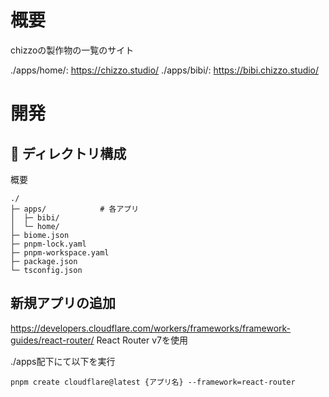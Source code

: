 # 概要
chizzoの製作物の一覧のサイト

./apps/home/: https://chizzo.studio/
./apps/bibi/: https://bibi.chizzo.studio/


# 開発

## 📂 ディレクトリ構成

概要

```
./
├─ apps/            # 各アプリ
│  ├─ bibi/
│  └─ home/
├─ biome.json
├─ pnpm-lock.yaml
├─ pnpm-workspace.yaml
├─ package.json
└─ tsconfig.json
```

## 新規アプリの追加

https://developers.cloudflare.com/workers/frameworks/framework-guides/react-router/
React Router v7を使用

./apps配下にて以下を実行

```
pnpm create cloudflare@latest {アプリ名} --framework=react-router
```

